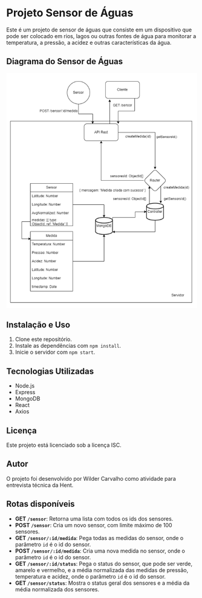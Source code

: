 # Projeto Sensor de Águas

Este é um projeto de sensor de águas que consiste em um dispositivo que pode ser colocado em rios, lagos ou outras fontes de água para monitorar a temperatura, a pressão, a acidez e outras características da água.

## Diagrama do Sensor de Águas

![Diagrama do Sensor de Águas](/public/assets/water-sensor_diagram.png "Diagrama do Sensor de Águas")

## Instalação e Uso

1. Clone este repositório.
2. Instale as dependências com `npm install`.
3. Inicie o servidor com `npm start`.

## Tecnologias Utilizadas

- Node.js
- Express
- MongoDB
- React
- Axios

## Licença

Este projeto está licenciado sob a licença ISC.

## Autor

O projeto foi desenvolvido por Wilder Carvalho como atividade para entrevista técnica da Hent.

## Rotas disponíveis

- **GET `/sensor`**: Retorna uma lista com todos os ids dos sensores.
- **POST `/sensor`**: Cria um novo sensor, com limite máximo de 100 sensores.
- **GET `/sensor/:id/medida`**: Pega todas as medidas do sensor, onde o parâmetro `id` é o id do sensor.
- **POST `/sensor/:id/medida`**: Cria uma nova medida no sensor, onde o parâmetro `id` é o id do sensor.
- **GET `/sensor/:id/status`**: Pega o status do sensor, que pode ser verde, amarelo e vermelho, e a média normalizada das medidas de pressão, temperatura e acidez, onde o parâmetro `id` é o id do sensor.
- **GET `/sensor/status`**: Mostra o status geral dos sensores e a média da média normalizada dos sensores.